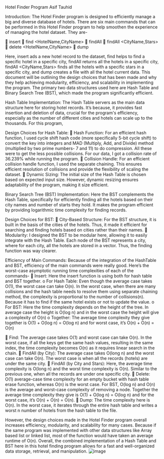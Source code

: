 Hotel Finder Program
Asif Tauhid

Introduction:
The Hotel Finder program is designed to efficiently manage a big and diverse database of hotels. There are six main commands that can be performed in this Hotel Finder program to help smoothen the experience of managing the hotel dataset. They are-

	insert <Hotel Details> 
	find <HotelName,CityName> 
	findAll <CityName>
	findAll <CityName,Stars>
	delete <HotelName,CityName>
	dump <file>  

Here, insert ads a new hotel record to the dataset, find helps to find a specific hotel in a specific city, findAll <CityName> returns all the hotels in a specific city, findAll <CityName,Stars> finds all the hotels with a specific stars in a specific city, and dump creates a file with all the hotel current data.
This document will be outlining the design choices that has been made and why they help achieving modularity, efficiency, and scalability in implementing the program. The primary two data structures used here are Hash Table and Binary Search Tree (BST), which made the program significantly efficient.

Hash Table Implementation:
The Hash Table servers as the main data structure here for storing hotel records. It’s because, it provides fast insertion and deletion of data, crucial for the program's efficiency, especially as the number of different cities and hotels can scale up to the thousands. For this program, 

Design Choices for Hash Table:
	Hash Function: For an efficient hash function, I used cycle shift hash code (more specifically 5-bit cycle shift) to convert the key into integers and MAD (Multiply, Add, and Divide) method (multiplied by two prime numbers- 7 and 11) to do compression. All these were to get the less possible collisions. For our data, I got a collision rate of 36.239% while running the program.
	Collision Handle: For an efficient collision handle function, I used the separate chaining. This ensures efficient resolution of collisions and provide the flexibility of scaling the dataset. 
	Dynamic Sizing: The initial size of the Hash Table is chosen based on expected input size. However, dynamic resizing ensures adaptability of the program, making it size efficient.

Binary Search Tree (BST) Implementation:
Here the BST complements the Hash Table, specifically for efficiently finding all the hotels based on their city names and number of starts they hold. It makes the program efficient by providing logarithmic time complexity for finding records.

Design Choices for BST:
	City-Based Structure: For the BST structure, it is built in the basis of the cities of the hotels. Thus, it made it efficient for searching and finding hotels based on cities rather than their names.
	Modularity: I designed the BST to be modular here, allowing it to easily integrate with the Hash Table. Each node of the BST represents a city, where for each city, all the hotels are stored in a vector. Thus, the finding function was way clearer.

Efficiency of Main Commands:
Because of the integration of the HashTable and BST, efficiency of the main commands were really good. Here’s the worst-case asymptotic running time complexities of each of the commands-
	Insert: Here the insert function is using both for hash table and BST together.
o	For Hash Table: Even though the average case takes O(1), the worst case can take O(n). In the worst case, when there are many collisions and the hash table needs to resolve them using separate chaining method, the complexity is proportional to the number of collisions(n). Because it has to find if the same hotel exists or not to update the value.
o	For BST: Here the time complexity depends on the height of the tree. In average case the height is O(log n) and in the worst case the height will give a complexity of O(n)
o	Together: The average time complexity they give together is O(1) + O(log n) = O(log n) and for worst case, it’s O(n) + O(n) = O(n)

	Find: The average case takes O(1) and worst case can take O(n). In the worst case, if all the keys get the same hash values, resulting in the same index, the time complexity becomes O(n) as it requires linear search in the chain.
	FindAll (by City): The average case takes O(long n) and the worst case can take O(n). The worst case is when all the records (hotels) are under the same city.
	FindAll (by City and Stars): Here, the average time complexity is O(long n) and the worst time complexity is O(n). Similar to the previous one, when all the records are under one specific city.
	Delete: O(1) average-case time complexity for an empty bucket with hash table erase function, whereas O(n) is the worst case. For BST, O(log n) and O(n) is the average and worst-case complexity of removing a node. Together the average time complexity they give is O(1) + O(log n) = O(log n) and for the worst case, it’s O(n) + O(n) = O(n).
	Dump: The time complexity here is O(n). In the worst case, it iterates through the entire hash table and writes a worst n number of hotels from the hash table to the file.

However, the design choices made in the Hotel Finder program overall increases efficiency, modularity, and scalability for many cases. Because if the same program was implemented with other data structures like Array based list or linked list, most of the function would have taken an average runtime of O(n). Overall, the combined implementation of a Hash Table and BST here in this hotel finding program allows for a fast and well-organized data storage, retrieval, and manipulation. 
![image](https://github.com/asiftauhid/Portfolio/assets/136308760/ec1e08cf-a2ed-47fe-aee5-052f27aa532f)


